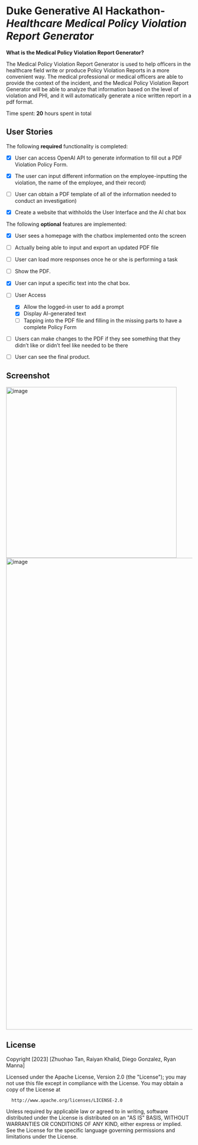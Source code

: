 #  Duke Generative AI Hackathon- *Healthcare Medical Policy Violation Report Generator*


**What is the Medical Policy Violation Report Generator?** 

The Medical Policy Violation Report Generator is used to help officers in the healthcare field write or produce Policy Violation Reports in a more convenient way. The medical professional or medical officers are able to provide the context of the incident, and the Medical Policy Violation Report Generator will be able to analyze that information based on the level of violation and PHI, and it will automatically generate a nice written report in a pdf format.

Time spent: **20** hours spent in total

## User Stories

The following **required** functionality is completed:

- [x] User can access OpenAI API to generate information to fill out a PDF Violation Policy Form.
- [x] The user can input different information on the employee-inputting the violation, the name of the employee, and their record)
- [ ] User can obtain a PDF template of all of the information needed to conduct an investigation)
- [x] Create a website that withholds the User Interface and the AI chat box


The following **optional** features are implemented:

- [x] User sees a homepage with the chatbox implemented onto the screen 
- [ ] Actually being able to input and export an updated PDF file
- [ ] User can load more responses once he or she is performing a task
- [ ] Show the PDF.
- [x] User can input a specific text into the chat box.
- [ ] User Access
  - [x] Allow the logged-in user to add a prompt
  - [x] Display AI-generated text
  - [ ] Tapping into the PDF file and filling in the missing parts to have a complete Policy Form
- [ ] Users can make changes to the PDF if they see something that they didn’t like or didn’t feel like needed to be there
- [ ] User can see the final product.


## Screenshot

<img width="461" alt="image" src="https://github.com/tan200224/HealthyPolicyViolationReport/assets/68765056/a389da47-cf3a-4a04-bc88-d28c50bcdaff">
<img width="1273" alt="image" src="https://github.com/tan200224/HealthyPolicyViolationReport/assets/68765056/c7d49ccc-fffd-4bc7-b2a9-64f8a08004ac">

## License

  Copyright [2023] [Zhuohao Tan, Raiyan Khalid, Diego Gonzalez, Ryan Manna]

  Licensed under the Apache License, Version 2.0 (the "License");
  you may not use this file except in compliance with the License.
  You may obtain a copy of the License at

      http://www.apache.org/licenses/LICENSE-2.0

  Unless required by applicable law or agreed to in writing, software
  distributed under the License is distributed on an "AS IS" BASIS,
  WITHOUT WARRANTIES OR CONDITIONS OF ANY KIND, either express or implied.
  See the License for the specific language governing permissions and
  limitations under the License.
